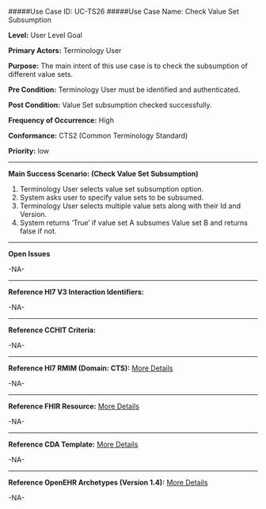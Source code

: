 #####Use Case ID: UC-TS26
#####Use Case Name: Check Value Set Subsumption

**Level:**                     User Level Goal

**Primary Actors:**            Terminology User  

**Purpose:**                   The main intent of this use case is to check the subsumption of different value sets.

**Pre Condition:**             Terminology User must be identified and authenticated. 

**Post Condition:**            Value Set subsumption checked successfully.

**Frequency of Occurrence:**   High

**Conformance:**             	 CTS2 (Common Terminology Standard)

**Priority:**                  low
__________________________________________________________
**Main Success Scenario: (Check Value Set Subsumption)**

1.	Terminology User selects value set subsumption option.
2.	System asks user to specify value sets to be subsumed.
3.	Terminology User selects multiple value sets along with their Id and Version.
4.	System returns ‘True’ if value set A subsumes Value set B and returns false if not.

_______________________________________________________________
**Open Issues**

-NA-
_______________________________________________________________
**Reference Hl7 V3 Interaction Identifiers:**

-NA-
_______________________________________________________________
**Reference CCHIT Criteria:**

-NA-

_______________________________________________________________
**Reference Hl7 RMIM (Domain: CTS):** [More Details](http://www.hl7.org/implement/standards/product_brief.cfm?product_id=306)

-NA-

_______________________________________________________________
**Reference FHIR Resource:** [More Details](http://www.hl7.org/implement/standards/fhir/resourcelist.html)

-NA-
_______________________________________________________________
**Reference CDA Template:** [More Details](http://www.hl7.org/Special/committees/structure/index.cfm)

-NA-
_______________________________________________________________
**Reference OpenEHR Archetypes (Version 1.4):** [More Details](http://www.openehr.org/ckm/)

-NA-


